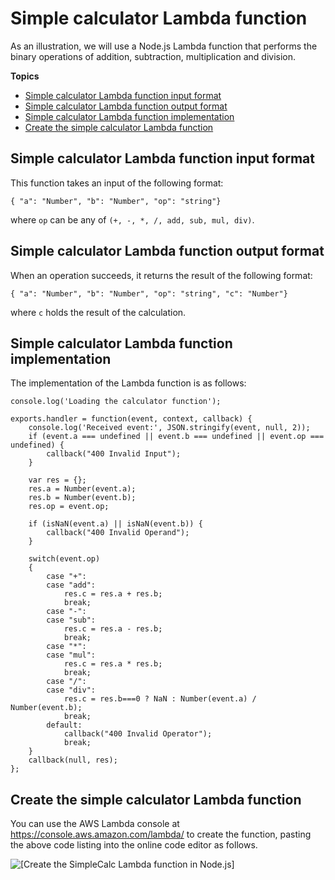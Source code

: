 # Simple calculator Lambda function<a name="simple-calc-nodejs-lambda-function"></a>

As an illustration, we will use a Node\.js Lambda function that performs the binary operations of addition, subtraction, multiplication and division\. 

**Topics**
+ [Simple calculator Lambda function input format](#simple-calc-lambda-function-input-format)
+ [Simple calculator Lambda function output format](#simple-calc-lambda-function-output-format)
+ [Simple calculator Lambda function implementation](#simple-calc-lambda-function-implementation)
+ [Create the simple calculator Lambda function](#simple-calc-lambda-function-create)

## Simple calculator Lambda function input format<a name="simple-calc-lambda-function-input-format"></a>

This function takes an input of the following format:

```
{ "a": "Number", "b": "Number", "op": "string"}
```

where `op` can be any of `(+, -, *, /, add, sub, mul, div)`\.

## Simple calculator Lambda function output format<a name="simple-calc-lambda-function-output-format"></a>

When an operation succeeds, it returns the result of the following format:

```
{ "a": "Number", "b": "Number", "op": "string", "c": "Number"}
```

where `c` holds the result of the calculation\.

## Simple calculator Lambda function implementation<a name="simple-calc-lambda-function-implementation"></a>

The implementation of the Lambda function is as follows:

```
console.log('Loading the calculator function');

exports.handler = function(event, context, callback) {
    console.log('Received event:', JSON.stringify(event, null, 2));
    if (event.a === undefined || event.b === undefined || event.op === undefined) {
        callback("400 Invalid Input");
    }
    
    var res = {};
    res.a = Number(event.a);
    res.b = Number(event.b);
    res.op = event.op;
    
    if (isNaN(event.a) || isNaN(event.b)) {
        callback("400 Invalid Operand");
    }

    switch(event.op)
    {
        case "+":
        case "add":
            res.c = res.a + res.b;
            break;
        case "-":
        case "sub":
            res.c = res.a - res.b;
            break;
        case "*":
        case "mul":
            res.c = res.a * res.b;
            break;
        case "/":
        case "div":
            res.c = res.b===0 ? NaN : Number(event.a) / Number(event.b);
            break;
        default:
            callback("400 Invalid Operator");
            break;
    }
    callback(null, res);
};
```

## Create the simple calculator Lambda function<a name="simple-calc-lambda-function-create"></a>

You can use the AWS Lambda console at [https://console\.aws\.amazon\.com/lambda/](https://console.aws.amazon.com/lambda/) to create the function, pasting the above code listing into the online code editor as follows\.

 

![\[Create the SimpleCalc Lambda function in Node.js\]](http://docs.aws.amazon.com/apigateway/latest/developerguide/images/simple-calc-nodejs-lambda-function-create.png)